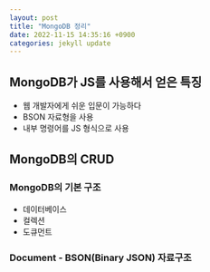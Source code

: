 ```yaml
---
layout: post
title: "MongoDB 정리"
date: 2022-11-15 14:35:16 +0900
categories: jekyll update
---
```


## MongoDB가 JS를 사용해서 얻은 특징

- 웹 개발자에게 쉬운 입문이 가능하다
- BSON 자료형을 사용 
- 내부 명령어를 JS 형식으로 사용

## MongoDB의 CRUD

### MongoDB의 기본 구조

- 데이터베이스
- 컬렉션
- 도큐먼트

### Document - BSON(Binary JSON) 자료구조


<script src="https://utteranc.es/client.js"
        repo="Reveroftrillion/Reveroftrillion.github.io"
        issue-term="pathname"
        theme="icy-dark"
        crossorigin="anonymous"
        async>
</script>